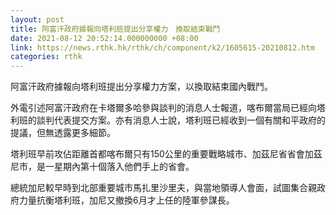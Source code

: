 ```yaml
---
layout: post
title: 阿富汗政府據報向塔利班提出分享權力　換取結束戰鬥
date: 2021-08-12 20:52:14.000000000 +08:00
link: https://news.rthk.hk/rthk/ch/component/k2/1605615-20210812.htm
categories: rthk
---
```


阿富汗政府據報向塔利班提出分享權力方案，以換取結束國內戰鬥。

外電引述阿富汗政府在卡塔爾多哈參與談判的消息人士報道，喀布爾當局已經向塔利班的談判代表提交方案。亦有消息人士說，塔利班已經收到一個有關和平政府的提議，但無透露更多細節。

塔利班早前攻佔距離首都喀布爾只有150公里的重要戰略城市、加茲尼省省會加茲尼市，是一星期內第十個落入他們手上的省會。

總統加尼較早時到北部重要城市馬扎里沙里夫，與當地領導人會面，試圖集合親政府力量抗衡塔利班，加尼又撤換6月才上任的陸軍參謀長。
